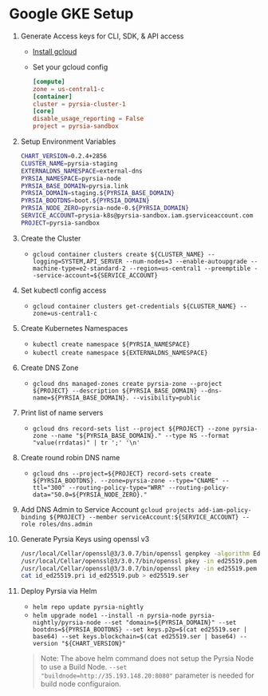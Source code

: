# Google GKE Setup

1. Generate Access keys for CLI, SDK, & API access

   - [Install gcloud](https://cloud.google.com/sdk/docs/install-sdk)
   - Set your gcloud config

      ```toml
      [compute]
      zone = us-central1-c
      [container]
      cluster = pyrsia-cluster-1
      [core]
      disable_usage_reporting = False
      project = pyrsia-sandbox
      ```

2. Setup Environment Variables

   ```bash
   CHART_VERSION=0.2.4+2856
   CLUSTER_NAME=pyrsia-staging
   EXTERNALDNS_NAMESPACE=external-dns
   PYRSIA_NAMESPACE=pyrsia-node
   PYRSIA_BASE_DOMAIN=pyrsia.link
   PYRSIA_DOMAIN=staging.${PYRSIA_BASE_DOMAIN}
   PYRSIA_BOOTDNS=boot.${PYRSIA_DOMAIN}
   PYRSIA_NODE_ZERO=pyrsia-node-0.${PYRSIA_DOMAIN}
   SERVICE_ACCOUNT=prysia-k8s@pyrsia-sandbox.iam.gserviceaccount.com
   PROJECT=pyrsia-sandbox
   ```

3. Create the Cluster

   - `gcloud container clusters create ${CLUSTER_NAME} --logging=SYSTEM,API_SERVER --num-nodes=3 --enable-autoupgrade --machine-type=e2-standard-2 --region=us-central1 --preemptible --service-account=${SERVICE_ACCOUNT}`

4. Set kubectl config access

   - `gcloud container clusters get-credentials ${CLUSTER_NAME} --zone=us-central1-c`

5. Create Kubernetes Namespaces
   - `kubectl create namespace ${PYRSIA_NAMESPACE}`
   - `kubectl create namespace ${EXTERNALDNS_NAMESPACE}`

6. Create DNS Zone

   - `gcloud dns managed-zones create pyrsia-zone --project ${PROJECT} --description ${PYRSIA_BASE_DOMAIN} --dns-name=${PYRSIA_BASE_DOMAIN}. --visibility=public`

7. Print list of name servers
   - `gcloud dns record-sets list --project ${PROJECT} --zone pyrsia-zone --name "${PYRSIA_BASE_DOMAIN}." --type NS --format "value(rrdatas)" | tr ';' '\n'`

8. Create round robin DNS name
   - `gcloud dns --project=${PROJECT} record-sets create ${PYRSIA_BOOTDNS}. --zone=pyrsia-zone --type="CNAME" --ttl="300" --routing-policy-type="WRR" --routing-policy-data="50.0=${PYRSIA_NODE_ZERO}."`

9. Add DNS Admin to Service Account
   `gcloud projects add-iam-policy-binding ${PROJECT} --member serviceAccount:${SERVICE_ACCOUNT} --role roles/dns.admin`

10. Generate Pyrsia Keys using openssl v3

      ```bash
      /usr/local/Cellar/openssl@3/3.0.7/bin/openssl genpkey -algorithm Ed25519 -out ed25519.pem
      /usr/local/Cellar/openssl@3/3.0.7/bin/openssl pkey -in ed25519.pem -pubout -outform DER | tail -c +13 > id_ed25519.pub
      /usr/local/Cellar/openssl@3/3.0.7/bin/openssl pkey -in ed25519.pem -out - -outform DER | tail -c +17 > id_ed25519.pri
      cat id_ed25519.pri id_ed25519.pub > ed25519.ser
      ```

11. Deploy Pyrsia via Helm
      - `helm repo update pyrsia-nightly`
      - `helm upgrade node1 --install -n pyrsia-node pyrsia-nightly/pyrsia-node --set "domain=${PYRSIA_DOMAIN}" --set bootdns=${PYRSIA_BOOTDNS} --set keys.p2p=$(cat ed25519.ser | base64) --set keys.blockchain=$(cat ed25519.ser | base64) --version "${CHART_VERSION}"`

      > Note: The above helm command does not setup the Pyrsia Node to use a Build Node.  `--set "buildnode=http://35.193.148.20:8080"` parameter is needed for build node configuraion.
